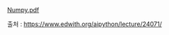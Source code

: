 [Numpy.pdf](https://github.com/meucham11/Python3/files/4133758/Numpy.pdf)

출처 : https://www.edwith.org/aipython/lecture/24071/
